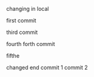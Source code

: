 changing in local

first commit

third commit

fourth forth commit

fifthe

changed end
commit 1
commit 2

